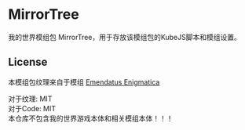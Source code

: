 # MirrorTree

我的世界模组包 MirrorTree，用于存放该模组包的KubeJS脚本和模组设置。

## License
本模组包纹理来自于模组 [Emendatus Enigmatica](https://www.curseforge.com/minecraft/mc-mods/emendatus-enigmatica) 

对于纹理: MIT \
对于Code: MIT \
本仓库不包含我的世界游戏本体和相关模组本体！！！